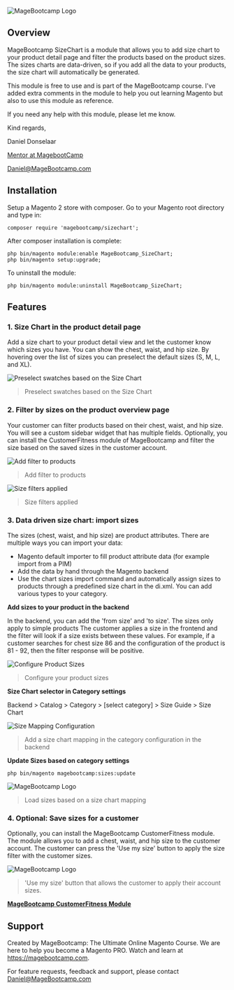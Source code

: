 ![MageBootcamp Logo](https://magebootcamp.com/wp-content/uploads/2020/07/mbc_logo_export01.png)

## Overview
MageBootcamp SizeChart is a module that allows you to add
size chart to your product detail page and filter the products based on the product sizes.
The sizes charts are data-driven, so if you add all the data to your products, the size chart will automatically be generated.

This module is free to use and is part of the MageBootcamp course. I've added extra comments in the module to
help you out learning Magento but also to use this module as reference.

If you need any help with this module, please let me know.

Kind regards,

Daniel Donselaar

[Mentor at MagebootCamp](https://magebootcamp.com)

[Daniel@MageBootcamp.com](mailto:daniel@magebootcamp.com)

## Installation
Setup a Magento 2 store with composer. Go to your Magento root directory and type in:
```
composer require 'magebootcamp/sizechart';
```
After composer installation is complete:
```
php bin/magento module:enable MageBootcamp_SizeChart;
php bin/magento setup:upgrade;
```

To uninstall the module:
```
php bin/magento module:uninstall MageBootcamp_SizeChart;
```

## Features
### 1. Size Chart in the product detail page
Add a size chart to your product detail view and let the customer know which sizes you have.
You can show the chest, waist, and hip size. By hovering over the list of sizes you can preselect the default sizes (S, M, L, and XL).

![Preselect swatches based on the Size Chart](https://magebootcamp.com/wp-content/uploads/2020/07/product-detail-page-size-chart.png)

> Preselect swatches based on the Size Chart

### 2. Filter by sizes on the product overview page
Your customer can filter products based on their chest, waist, and hip size. You will see a custom sidebar widget that has multiple fields.
Optionally, you can install the CustomerFitness module of MageBootcamp and filter the size based on the saved sizes in the customer account.

![Add filter to products](https://magebootcamp.com/wp-content/uploads/2020/07/product-overview-page-size-chart-filter.png)

> Add filter to products

![Size filters applied](https://magebootcamp.com/wp-content/uploads/2020/07/product-overview-page-size-chart-filter-enabled.png)

> Size filters applied

### 3. Data driven size chart: import sizes
The sizes (chest, waist, and hip size) are product attributes. There are multiple ways you can import your data:
- Magento default importer to fill product attribute data (for example import from a PIM)
- Add the data by hand through the Magento backend
- Use the chart sizes import command and automatically assign sizes to products through a predefined size chart in the di.xml.
You can add various types to your category.

**Add sizes to your product in the backend**

In the backend, you can add the 'from size' and 'to size'. The sizes only apply to simple products
The customer applies a size in the frontend and the filter will look if a size exists between these values.
For example, if a customer searches for chest size 86 and the configuration of the product is 81 - 92, then the filter response will be positive.

![Configure Product Sizes](https://magebootcamp.com/wp-content/uploads/2020/07/configure-product-sizes.png)

> Configure your product sizes

**Size Chart selector in Category settings**

Backend > Catalog > Category > [select category] > Size Guide > Size Chart

![Size Mapping Configuration](https://magebootcamp.com/wp-content/uploads/2020/07/backend-category-edit-add-size-chart.png)

> Add a size chart mapping in the category configuration in the backend

**Update Sizes based on category settings**

```php bin/magento magebootcamp:sizes:update```

![MageBootcamp Logo](https://magebootcamp.com/wp-content/uploads/2020/07/magebootcamp-import-sizes-1.png)

> Load sizes based on a size chart mapping

### 4. Optional: Save sizes for a customer

Optionally, you can install the MageBootcamp CustomerFitness module. The module allows you to add a chest, waist, and hip size
to the customer account. The customer can press the 'Use my size' button to apply the size filter with the customer sizes.

![MageBootcamp Logo](https://magebootcamp.com/wp-content/uploads/2020/07/customer-overview-page-customer-fitness-size-chart.png)

> 'Use my size' button that allows the customer to apply their account sizes.

**[MageBootcamp CustomerFitness Module](https://github.com/magebootcamp/CustomerFitness)**

## Support
Created by MageBootcamp: The Ultimate Online Magento Course.
We are here to help you become a Magento PRO.
Watch and learn at https://magebootcamp.com.

For feature requests, feedback and support, please contact [Daniel@MageBootcamp.com](mailto:daniel@magebootcamp.com)
